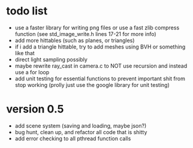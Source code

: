 # todo list

 - use a faster library for writing png files or use a fast zlib compress function (see std_image_write.h lines 17-21 for more info)
 - add more hittables (such as planes, or triangles)
 - if i add a triangle hittable, try to add meshes using BVH or something like that
 - direct light sampling possibly
 - maybe rewrite ray_cast in camera.c to NOT use recursion and instead use a for loop
 - add unit testing for essential functions to prevent important shit from stop working (prolly just use the google library for unit testing)

# version 0.5

 - add scene system (saving and loading, maybe json?)
 - bug hunt, clean up, and refactor all code that is shitty
 - add error checking to all pthread function calls
